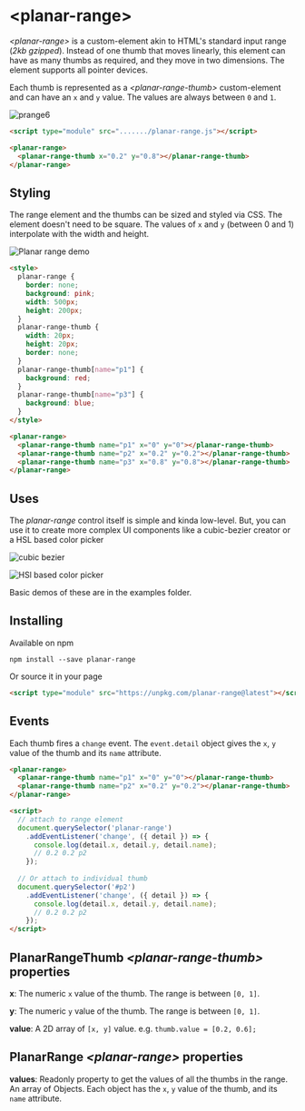 # \<planar-range\>

*\<planar-range\>* is a custom-element akin to HTML's standard input range (*2kb gzipped*). Instead of one thumb that moves linearly, this element can have as many thumbs as required, and they move in two dimensions. The element supports all pointer devices.

Each thumb is represented as a *\<planar-range-thumb\>* custom-element and can have an `x` and `y` value. The values are always between `0` and `1`. 

![prange6](https://user-images.githubusercontent.com/833927/79682481-953d5d80-81d7-11ea-9f90-652274a4a6d6.gif)

```html
<script type="module" src="......./planar-range.js"></script>

<planar-range>
  <planar-range-thumb x="0.2" y="0.8"></planar-range-thumb>
</planar-range>

```

## Styling

The range element and the thumbs can be sized and styled via CSS. The element doesn't need to be square. The values of `x` and `y` (between 0 and 1) interpolate with the width and height.

![Planar range demo](https://user-images.githubusercontent.com/833927/79674189-75854580-8195-11ea-9d45-9cde244d028b.gif)

```html
<style>
  planar-range {
    border: none;
    background: pink;
    width: 500px;
    height: 200px;
  }
  planar-range-thumb {
    width: 20px;
    height: 20px;
    border: none;
  }
  planar-range-thumb[name="p1"] {
    background: red;
  }
  planar-range-thumb[name="p3"] {
    background: blue;
  }
</style>

<planar-range>
  <planar-range-thumb name="p1" x="0" y="0"></planar-range-thumb>
  <planar-range-thumb name="p2" x="0.2" y="0.2"></planar-range-thumb>
  <planar-range-thumb name="p3" x="0.8" y="0.8"></planar-range-thumb>
</planar-range>
```

## Uses

The *planar-range* control itself is simple and kinda low-level. But, you can use it to create more complex UI components like a cubic-bezier creator or a HSL based color picker

![cubic bezier](https://user-images.githubusercontent.com/833927/79682226-54dce000-81d5-11ea-9e5f-76fa1683db71.gif)

![HSl based color picker](https://user-images.githubusercontent.com/833927/79682298-e1879e00-81d5-11ea-8213-c889e6d60dfb.png)

Basic demos of these are in the examples folder.

## Installing 
Available on npm
```
npm install --save planar-range
```

Or source it in your page
```html
<script type="module" src="https://unpkg.com/planar-range@latest"></script>
```

## Events

Each thumb fires a `change` event. The `event.detail` object gives the `x`, `y` value of the thumb and its `name` attribute. 

```html
<planar-range>
  <planar-range-thumb name="p1" x="0" y="0"></planar-range-thumb>
  <planar-range-thumb name="p2" x="0.2" y="0.2"></planar-range-thumb>
</planar-range>

<script>
  // attach to range element
  document.querySelector('planar-range')
    .addEventListener('change', ({ detail }) => {
      console.log(detail.x, detail.y, detail.name);
      // 0.2 0.2 p2
    });
  
  // Or attach to individual thumb
  document.querySelector('#p2')
    .addEventListener('change', ({ detail }) => {
      console.log(detail.x, detail.y, detail.name);
      // 0.2 0.2 p2
    });
</script>
```

## PlanarRangeThumb *\<planar-range-thumb\>* properties

**x**: The numeric `x` value of the thumb. The range is between `[0, 1]`. 

**y**: The numeric `y` value of the thumb. The range is between `[0, 1]`. 

**value**: A 2D array of `[x, y]` value. e.g. `thumb.value = [0.2, 0.6];`

## PlanarRange *\<planar-range\>*  properties

**values**: Readonly property to get the values of all the thumbs in the range. An array of Objects. Each object has the `x`, `y` value of the thumb, and its `name` attribute.
